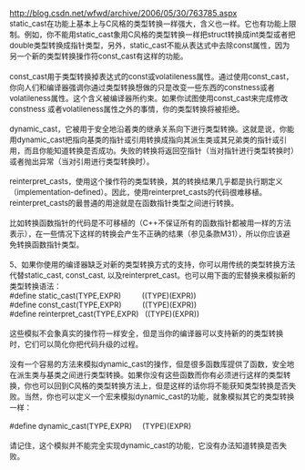 <A href="http://blog.csdn.net/wfwd/archive/2006/05/30/763785.aspx">http://blog.csdn.net/wfwd/archive/2006/05/30/763785.aspx</A><BR><FONT size=2>static_cast在功能上基本上与C风格的类型转换一样强大，含义也一样。它也有功能上限制。例如，你不能用static_cast象用C风格的类型转换一样把struct转换成int类型或者把double类型转换成指针类型，另外，static_cast不能从表达式中去除const属性，因为另一个新的类型转换操作符const_cast有这样的功能。 <BR></FONT><BR><FONT size=2>const_cast用于类型转换掉表达式的const或volatileness属性。通过使用const_cast，你向人们和编译器强调你通过类型转换想做的只是改变一些东西的constness或者 volatileness属性。这个含义被编译器所约束。如果你试图使用const_cast来完成修改constness 或者volatileness属性之外的事情，你的类型转换将被拒绝。<BR>&nbsp;<BR>dynamic_cast，它被用于安全地沿着类的继承关系向下进行类型转换。这就是说，你能用dynamic_cast把指向基类的指针或引用转换成指向其派生类或其兄弟类的指针或引用，而且你能知道转换是否成功。失败的转换将返回空指针（当对指针进行类型转换时）或者抛出异常（当对引用进行类型转换时）。 <BR><BR>reinterpret_casts，使用这个操作符的类型转换，其的转换结果几乎都是执行期定义（implementation-defined）。因此，使用reinterpret_casts的代码很难移植。 reinterpret_casts的最普通的用途就是在函数指针类型之间进行转换。 <BR><BR>比如转换函数指针的代码是不可移植的（C++不保证所有的函数指针都被用一样的方法表示），在一些情况下这样的转换会产生不正确的结果（参见条款M31），所以你应该避免转换函数指针类型。 <BR><BR>5、如果你使用的编译器缺乏对新的类型转换方式的支持，你可以用传统的类型转换方法代替static_cast, const_cast, 以及reinterpret_cast。也可以用下面的宏替换来模拟新的类型转换语法： <BR>#define static_cast(TYPE,EXPR) &nbsp;&nbsp;&nbsp;&nbsp;&nbsp;&nbsp;&nbsp;&nbsp;&nbsp;((TYPE)(EXPR)) <BR>#define const_cast(TYPE,EXPR) &nbsp;&nbsp;&nbsp;&nbsp;&nbsp;&nbsp;&nbsp;&nbsp;&nbsp;((TYPE)(EXPR)) <BR>#define reinterpret_cast(TYPE,EXPR) &nbsp;&nbsp;((TYPE)(EXPR)) <BR><BR>这些模拟不会象真实的操作符一样安全，但是当你的编译器可以支持新的的类型转换时，它们可以简化你把代码升级的过程。 <BR><BR>没有一个容易的方法来模拟dynamic_cast的操作，但是很多函数库提供了函数，安全地在派生类与基类之间进行类型转换。如果你没有这些函数而你有必须进行这样的类型转换，你也可以回到C风格的类型转换方法上，但是这样的话你将不能获知类型转换是否失败。当然，你也可以定义一个宏来模拟dynamic_cast的功能，就象模拟其它的类型转换一样： <BR><BR>#define dynamic_cast(TYPE,EXPR) &nbsp;&nbsp;&nbsp;&nbsp;(TYPE)(EXPR) <BR><BR>请记住，这个模拟并不能完全实现dynamic_cast的功能，它没有办法知道转换是否失败。<BR><BR></FONT>